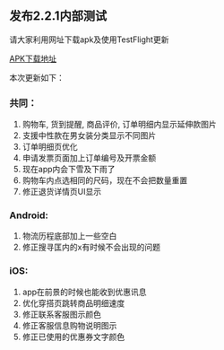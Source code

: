 ## 发布2.2.1内部测试

请大家利用网址下载apk及使用TestFlight更新

[APK下载地址](https://p.lativ.com/apk/app-lativ-production-release-221-tes.apk)

本次更新如下：

### 共同：

1. 购物车, 货到提醒, 商品评价, 订单明细内显示延伸款图片
2. 支援中性款在男女装分类显示不同图片
3. 订单明细页优化
4. 申请发票页面加上订单编号及开票金额
5. 现在app内会下雪及下雨了
6. 购物车内点选相同的尺码，现在不会把数量重置
7. 修正退货详情页UI显示

### Android:

1. 物流历程底部加上一些空白
2. 修正搜寻匡内的x有时候不会出现的问题

### iOS:

1. app在前景的时候也能收到优惠讯息
2. 优化穿搭页跳转商品明细速度
3. 修正联系客服图示颜色
4. 修正客服信息购物说明图示
5. 修正已使用的优惠券文字颜色
